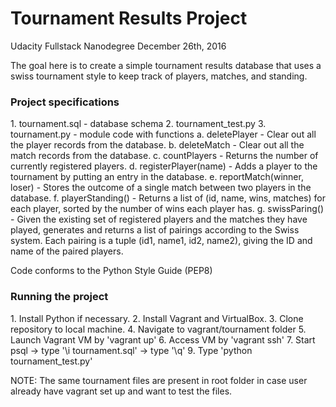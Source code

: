 <h1>Tournament Results Project</h1>
Udacity Fullstack Nanodegree
December 26th, 2016

The goal here is to create a simple tournament results database that uses a swiss tournament style to keep track of players, matches, and standing.

<h3>Project specifications</h3>
1. tournament.sql - database schema
2. tournament_test.py
3. tournament.py - module code with functions
	a. deletePlayer - Clear out all the player records from the database.
	b. deleteMatch - Clear out all the match records from the database.
	c. countPlayers - Returns the number of currently registered players.
	d. registerPlayer(name) - Adds a player to the tournament by putting an entry in the database.
	e. reportMatch(winner, loser) - Stores the outcome of a single match between two players in the database.
	f. playerStanding() - Returns a list of (id, name, wins, matches) for each player, sorted by the number of wins each player has.
	g. swissParing() - Given the existing set of registered players and the matches they have played, generates and returns a list of pairings according to the Swiss system. Each pairing is a tuple (id1, name1, id2, name2), giving the ID and name of the paired players.

Code conforms to the Python Style Guide (PEP8)

<h3>Running the project</h3>
1. Install Python if necessary.
2. Install Vagrant and VirtualBox.
3. Clone repository to local machine.
4. Navigate to vagrant/tournament folder
5. Launch Vagrant VM by 'vagrant up'
6. Access VM by 'vagrant ssh'
7. Start psql -> type '\i tournament.sql' -> type '\q'
9. Type 'python tournament_test.py'

NOTE: The same tournament files are present in root folder in case user already have vagrant set up and want to test the files.

